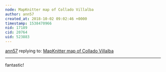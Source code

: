 ```yaml
---
node: MapKnitter map of Collado Villalba 
author: ann57
created_at: 2018-10-02 09:02:46 +0000
timestamp: 1538470966
nid: 17189
cid: 20764
uid: 523883
---
```




[ann57](../profile/ann57) replying to: [MapKnitter map of Collado Villalba ](../notes/imvec/09-29-2018/mapknitter-map-of-collado-villalba)

----
fantastic!